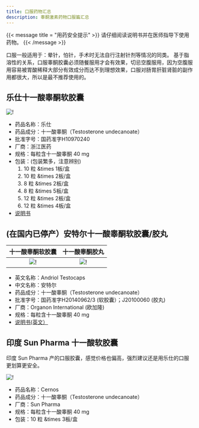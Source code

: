 ```yaml
---
title: 口服药物汇总
description: 睾酮激素药物口服篇汇总
---
```


{{< message title = "用药安全提示" >}}
请仔细阅读说明书并在医师指导下使用药物。
{{< /message >}}

口服一般适用于：晕针，怕针，手术时无法自行注射针剂等情况的同类。
基于脂溶性的关系，口服睾酮胶囊必须随餐服用才会有效果，切忌空腹服用，因为空腹服用容易被胃酸稀释大部分有效成分而达不到理想效果，口服对肠胃肝脏肾脏的副作用都很大，所以是最不推荐使用的。

## 乐仕十一酸睾酮软胶囊

![!](/images/medicine/pill/leshi.png)

- 药品名称：乐仕
- 药品成分：十一酸睾酮（Testosterone undecanoate）
- 批准字号：国药准字H10970240
- 厂商：浙江医药
- 规格：每粒含十一酸睾酮 40 mg
- 包装：(包装繁多，注意辨别)
  1. 10 粒 &times 1板/盒
  1. 10 粒 &times 2板/盒
  1. 8 粒 &times 2板/盒
  1. 8 粒 &times 5板/盒
  1. 12 粒 &times 2板/盒
  1. 12 粒 &times 4板/盒
- [说明书](https://www.zmc.top/upload/2024/03/06/170968417523016r787.pdf)

## (在国内已停产）安特尔十一酸睾酮软胶囊/胶丸

|            十一酸睾酮软胶囊             |              十一酸睾酮胶丸               |
| :-------------------------------------: | :---------------------------------------: |
| ![!](/images/medicine/pill/andriol.png) | ![!](/images/medicine/pill/andriol_1.png) |

- 英文名称：Andriol Testocaps
- 中文名称：安特尔
- 药品成分：十一酸睾酮（Testosterone undecanoate）
- 批准字号：国药准字H20140962/3 (软胶囊）；J20100060 (胶丸)
- 厂商：Organon International (欧加隆)
- 规格：每粒含十一酸睾酮 40 mg
- [说明书(英文）](https://www.nps.org.au/assets/medicines/7146260b-9034-4b4e-bf2a-a53300fec6fd-reduced.pdf)

## 印度 Sun Pharma 十一酸软胶囊

印度 Sun Pharma 产的口服胶囊，感觉价格也偏高，强烈建议还是用乐仕的口服更划算更安全。

![!](/images/medicine/pill/cernos.png)

- 药品名称：Cernos
- 药品成分：十一酸睾酮（Testosterone undecanoate）
- 厂商：Sun Pharma
- 规格：每粒含十一酸睾酮 40 mg
- 包装：10 粒 &times 3板/盒
